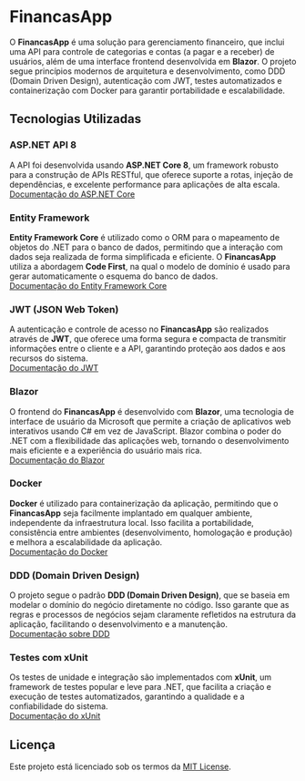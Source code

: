 # FinancasApp

O **FinancasApp** é uma solução para gerenciamento financeiro, que inclui uma API para controle de categorias e contas (a pagar e a receber) de usuários, além de uma interface frontend desenvolvida em **Blazor**. O projeto segue princípios modernos de arquitetura e desenvolvimento, como DDD (Domain Driven Design), autenticação com JWT, testes automatizados e containerização com Docker para garantir portabilidade e escalabilidade.

## Tecnologias Utilizadas

### ASP.NET API 8
A API foi desenvolvida usando **ASP.NET Core 8**, um framework robusto para a construção de APIs RESTful, que oferece suporte a rotas, injeção de dependências, e excelente performance para aplicações de alta escala.  
[Documentação do ASP.NET Core](https://learn.microsoft.com/aspnet/core)

### Entity Framework
**Entity Framework Core** é utilizado como o ORM para o mapeamento de objetos do .NET para o banco de dados, permitindo que a interação com dados seja realizada de forma simplificada e eficiente. O **FinancasApp** utiliza a abordagem **Code First**, na qual o modelo de domínio é usado para gerar automaticamente o esquema do banco de dados.  
[Documentação do Entity Framework Core](https://learn.microsoft.com/ef/core)

### JWT (JSON Web Token)
A autenticação e controle de acesso no **FinancasApp** são realizados através de **JWT**, que oferece uma forma segura e compacta de transmitir informações entre o cliente e a API, garantindo proteção aos dados e aos recursos do sistema.  
[Documentação do JWT](https://jwt.io/introduction/)

### Blazor
O frontend do **FinancasApp** é desenvolvido com **Blazor**, uma tecnologia de interface de usuário da Microsoft que permite a criação de aplicativos web interativos usando C# em vez de JavaScript. Blazor combina o poder do .NET com a flexibilidade das aplicações web, tornando o desenvolvimento mais eficiente e a experiência do usuário mais rica.  
[Documentação do Blazor](https://learn.microsoft.com/aspnet/core/blazor)

### Docker
**Docker** é utilizado para containerização da aplicação, permitindo que o **FinancasApp** seja facilmente implantado em qualquer ambiente, independente da infraestrutura local. Isso facilita a portabilidade, consistência entre ambientes (desenvolvimento, homologação e produção) e melhora a escalabilidade da aplicação.  
[Documentação do Docker](https://docs.docker.com/get-started/)

### DDD (Domain Driven Design)
O projeto segue o padrão **DDD (Domain Driven Design)**, que se baseia em modelar o domínio do negócio diretamente no código. Isso garante que as regras e processos de negócios sejam claramente refletidos na estrutura da aplicação, facilitando o desenvolvimento e a manutenção.  
[Documentação sobre DDD](https://martinfowler.com/bliki/DomainDrivenDesign.html)

### Testes com xUnit
Os testes de unidade e integração são implementados com **xUnit**, um framework de testes popular e leve para .NET, que facilita a criação e execução de testes automatizados, garantindo a qualidade e a confiabilidade do sistema.  
[Documentação do xUnit](https://xunit.net/)

## Licença

Este projeto está licenciado sob os termos da [MIT License](LICENSE).




